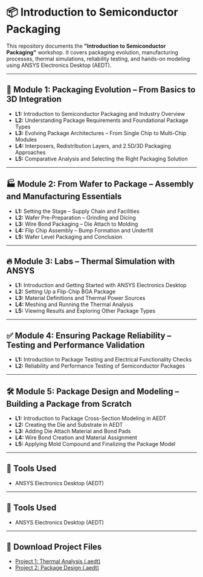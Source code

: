 # 📦 Introduction to Semiconductor Packaging

This repository documents the **"Introduction to Semiconductor Packaging"** workshop. It covers packaging evolution, manufacturing processes, thermal simulations, reliability testing, and hands-on modeling using ANSYS Electronics Desktop (AEDT).

---

## 🧩 Module 1: Packaging Evolution – From Basics to 3D Integration

- **L1:** Introduction to Semiconductor Packaging and Industry Overview  
- **L2:** Understanding Package Requirements and Foundational Package Types  
- **L3:** Evolving Package Architectures – From Single Chip to Multi-Chip Modules  
- **L4:** Interposers, Redistribution Layers, and 2.5D/3D Packaging Approaches  
- **L5:** Comparative Analysis and Selecting the Right Packaging Solution  

---

## 🏭 Module 2: From Wafer to Package – Assembly and Manufacturing Essentials

- **L1:** Setting the Stage – Supply Chain and Facilities  
- **L2:** Wafer Pre-Preparation – Grinding and Dicing  
- **L3:** Wire Bond Packaging – Die Attach to Molding  
- **L4:** Flip Chip Assembly – Bump Formation and Underfill  
- **L5:** Wafer Level Packaging and Conclusion  

---

## 🔥 Module 3: Labs – Thermal Simulation with ANSYS

- **L1:** Introduction and Getting Started with ANSYS Electronics Desktop  
- **L2:** Setting Up a Flip-Chip BGA Package  
- **L3:** Material Definitions and Thermal Power Sources  
- **L4:** Meshing and Running the Thermal Analysis  
- **L5:** Viewing Results and Exploring Other Package Types  

---

## ✅ Module 4: Ensuring Package Reliability – Testing and Performance Validation

- **L1:** Introduction to Package Testing and Electrical Functionality Checks  
- **L2:** Reliability and Performance Testing of Semiconductor Packages  

---

## 🛠️ Module 5: Package Design and Modeling – Building a Package from Scratch

- **L1:** Introduction to Package Cross-Section Modeling in AEDT  
- **L2:** Creating the Die and Substrate in AEDT  
- **L3:** Adding Die Attach Material and Bond Pads  
- **L4:** Wire Bond Creation and Material Assignment  
- **L5:** Applying Mold Compound and Finalizing the Package Model  

---

## 🧰 Tools Used

- ANSYS Electronics Desktop (AEDT)

---

## 🧰 Tools Used

- ANSYS Electronics Desktop (AEDT)

---

## 🔗 Download Project Files

- [Project 1: Thermal Analysis (.aedt)](./Project1_ThermalAnalysis.aedt)  
- [Project 2: Package Design (.aedt)](./Project2_Package.aedt)

